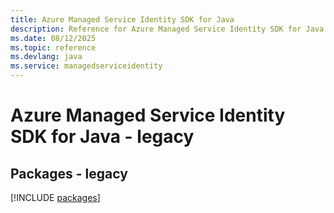 ```yaml
---
title: Azure Managed Service Identity SDK for Java
description: Reference for Azure Managed Service Identity SDK for Java
ms.date: 08/12/2025
ms.topic: reference
ms.devlang: java
ms.service: managedserviceidentity
---
```

# Azure Managed Service Identity SDK for Java - legacy
## Packages - legacy
[!INCLUDE [packages](managed-service-identity-index.md)]